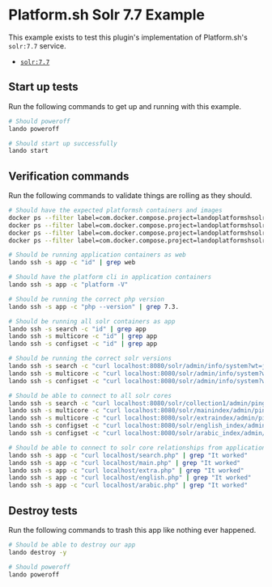 Platform.sh Solr 7.7 Example
============================

This example exists to test this plugin's implementation of Platform.sh's `solr:7.7` service.

* [`solr:7.7`](https://docs.platform.sh/configuration/services/solr.html)

Start up tests
--------------

Run the following commands to get up and running with this example.

```bash
# Should poweroff
lando poweroff

# Should start up successfully
lando start
```

Verification commands
---------------------

Run the following commands to validate things are rolling as they should.

```bash
# Should have the expected platformsh containers and images
docker ps --filter label=com.docker.compose.project=landoplatformshsolr77 | grep docker.registry.platform.sh/php-7.3 | grep landoplatformshsolr77_app_1
docker ps --filter label=com.docker.compose.project=landoplatformshsolr77 | grep docker.registry.platform.sh/solr-7.7 | grep landoplatformshsolr77_search_1
docker ps --filter label=com.docker.compose.project=landoplatformshsolr77 | grep docker.registry.platform.sh/solr-7.7 | grep landoplatformshsolr77_multi_1
docker ps --filter label=com.docker.compose.project=landoplatformshsolr77 | grep docker.registry.platform.sh/solr-7.7 | grep landoplatformshsolr77_configset_1

# Should be running application containers as web
lando ssh -s app -c "id" | grep web

# Should have the platform cli in application containers
lando ssh -s app -c "platform -V"

# Should be running the correct php version
lando ssh -s app -c "php --version" | grep 7.3.

# Should be running all solr containers as app
lando ssh -s search -c "id" | grep app
lando ssh -s multicore -c "id" | grep app
lando ssh -s configset -c "id" | grep app

# Should be running the correct solr versions
lando ssh -s search -c "curl localhost:8080/solr/admin/info/system?wt=json" | grep solr-spec-version | grep "7.7"
lando ssh -s multicore -c "curl localhost:8080/solr/admin/info/system?wt=json" | grep solr-spec-version | grep "7.7"
lando ssh -s configset -c "curl localhost:8080/solr/admin/info/system?wt=json" | grep solr-spec-version | grep "7.7"

# Should be able to connect to all solr cores
lando ssh -s search -c "curl localhost:8080/solr/collection1/admin/ping?wt=json" | grep status | grep OK
lando ssh -s multicore -c "curl localhost:8080/solr/mainindex/admin/ping?wt=json" | grep status | grep OK
lando ssh -s multicore -c "curl localhost:8080/solr/extraindex/admin/ping?wt=json" | grep status | grep OK
lando ssh -s configset -c "curl localhost:8080/solr/english_index/admin/ping?wt=json" | grep status | grep OK
lando ssh -s configset -c "curl localhost:8080/solr/arabic_index/admin/ping?wt=json" | grep status | grep OK

# Should be able to connect to solr core relationships from application containers
lando ssh -s app -c "curl localhost/search.php" | grep "It worked"
lando ssh -s app -c "curl localhost/main.php" | grep "It worked"
lando ssh -s app -c "curl localhost/extra.php" | grep "It worked"
lando ssh -s app -c "curl localhost/english.php" | grep "It worked"
lando ssh -s app -c "curl localhost/arabic.php" | grep "It worked"
```

Destroy tests
-------------

Run the following commands to trash this app like nothing ever happened.

```bash
# Should be able to destroy our app
lando destroy -y

# Should poweroff
lando poweroff
```
